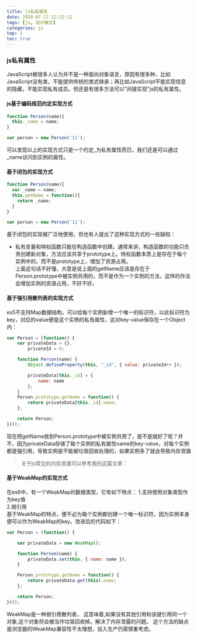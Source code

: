 ```yaml
---
title: js私有属性
date: 2020-07-17 12:22:11
tags: [js, 设计模式]
categories: js
top: 3
toc: true
---
```

### js私有属性
JavaScript被很多人认为并不是一种面向对象语言，原因有很多种，比如JavaScript没有类，不能提供传统的类式继承；再比如JavaScript不能实现信息的隐藏，不能实现私有成员。但还是有很多方法可以"间接实现"js的私有属性。

#### js基于编码规范约定实现方式
```js
function Person(name){
  this._name = name;
}

var person = new Person('11');
```
可以发现以上的实现方式只是一个约定_为私有属性而已，我们还是可以通过_name访问到实例的属性。

#### 基于闭包的实现方式
```js
function Person(name){
  var _name = name;
  this.getName = function(){
    return _name;
  }
}

var person = new Person('11');
```
基于闭包的实现被广泛地使用，但也有人提出了这种实现方式的一些缺陷：
+ 私有变量和特权函数只能在构造函数中创建。通常来讲，构造函数的功能只负责创建新对象，方法应该共享于prototype上。特权函数本质上是存在于每个实例中的，而不是prototype上，增加了资源占用。  
上面这句话不好懂，大意是说上面的getName应该是存在于Person.prototype中被实例共用的，而不是作为一个实例的方法，这样的作法会增加实例的资源占用，不好不好。  

#### 基于强引用散列表的实现方式
es5不支持Map数据结构，可以给每个实例新增一个唯一的标识符，以此标识符为key，对应的value便是这个实例的私有属性，这对key-value保存在一个Object内：
```js
var Person = (function() {
    var privateData = {},
        privateId = 0;

    function Person(name) {
        Object.defineProperty(this, "_id", { value: privateId++ });

        privateData[this._id] = {
            name: name
        };
    }
    Person.prototype.getName = function() {
        return privateData[this._id].name;
    };

    return Person;
}());
```
现在把getName放到Person.prototype中被实例共用了，是不是就好了呢？并不，因为privateData存储了每个实例的私有属性name的key-value，对每个实例都是强引用，导致实例是不能被垃圾回收处理的，如果实例多了就会导致内存泄漏
> 关于js常见的内存泄漏可以参考我的这篇文章：

#### 基于WeakMap的实现方式
在es6中，有一个WeakMap的数据类型，它有如下特点：
1.支持使用对象类型作为key值  
2.弱引用  
基于WeakMap的特点，便不必为每个实例都创建一个唯一标识符，因为实例本身便可以作为WeakMap的key。改进后的代码如下：
```js
var Person = (function() {

    var privateData = new WeakMap();

    function Person(name) {
        privateData.set(this, { name: name });
    }

    Person.prototype.getName = function() {
        return privateData.get(this).name;
    };

    return Person;
}());
```
WeakMap是一种弱引用散列表， 这意味着,如果没有其他引用和该键引用同一个对象,这个对象将会被当作垃圾回收掉。解决了内存泄露的问题。
这个方法的缺点是浏览器的WeakMap兼容性不太理想，投入生产仍需慎重考虑。

